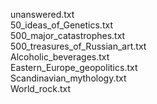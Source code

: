 unanswered.txt  
50_ideas_of_Genetics.txt  
500_major_catastrophes.txt  
500_treasures_of_Russian_art.txt  
Alcoholic_beverages.txt  
Eastern_Europe_geopolitics.txt  
Scandinavian_mythology.txt  
World_rock.txt  